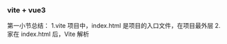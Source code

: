 ### vite + vue3

第一小节总结：
1.vite 项目中，index.html 是项目的入口文件，在项目最外层 2.家在 index.html 后，Vite 解析<script type="module" src="xxx"> 指向的 javascript。
3.vue3 中是通过 createApp 函数来创建一个应用实例，并将其挂载到 DOM 元素上。
